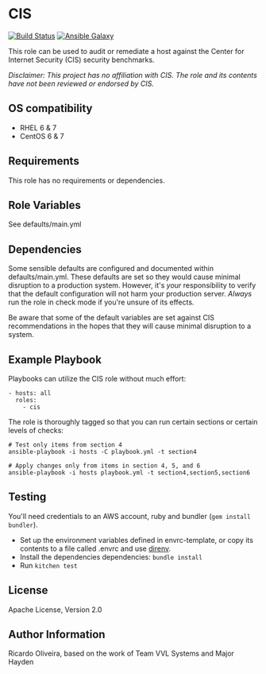 CIS
=========
[![Build Status](https://travis-ci.org/creativesoftworks/ansible_cis_redhat.svg?branch=master)](https://travis-ci.org/creativesoftworks/ansible_cis_redhat)
[![Ansible Galaxy](https://img.shields.io/ansible/role/21349.svg)](https://galaxy.ansible.com/creativesoftworks/cis_redhat/)

This role can be used to audit or remediate a host against the Center for Internet Security (CIS) security benchmarks.

*Disclaimer: This project has no affiliation with CIS.  The role and its contents have not been reviewed or endorsed by CIS.*

OS compatibility
----------------

* RHEL 6 & 7
* CentOS 6 & 7

Requirements
------------

This role has no requirements or dependencies.

Role Variables
--------------

See defaults/main.yml

Dependencies
------------

Some sensible defaults are configured and documented within defaults/main.yml.  These defaults are set so they would cause minimal disruption to a production system.  However, it's *your* responsibility to verify that the default configuration will not harm your production server.  *Always* run the role in check mode if you're unsure of its effects.

Be aware that some of the default variables are set against CIS recommendations in the hopes that they will cause minimal disruption to a system.

Example Playbook
----------------

Playbooks can utilize the CIS role without much effort:

    - hosts: all
      roles:
        - cis 

The role is thoroughly tagged so that you can run certain sections or certain levels of checks:

    # Test only items from section 4
    ansible-playbook -i hosts -C playbook.yml -t section4

    # Apply changes only from items in section 4, 5, and 6
    ansible-playbook -i hosts playbook.yml -t section4,section5,section6
    
Testing
-------

You'll need credentials to an AWS account, ruby and bundler (`gem install bundler`).
- Set up the environment variables defined in envrc-template, or copy its contents to a file called .envrc and use [direnv](https://github.com/direnv/direnv).
- Install the dependencies dependencies: `bundle install`
- Run `kitchen test`

License
-------

Apache License, Version 2.0

Author Information
------------------

Ricardo Oliveira, based on the work of Team VVL Systems and Major Hayden
